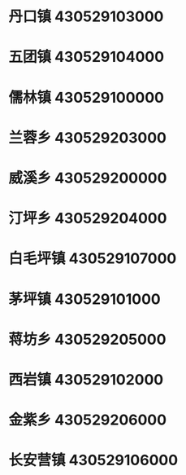 # 丹口镇 430529103000
# 五团镇 430529104000
# 儒林镇 430529100000
# 兰蓉乡 430529203000
# 威溪乡 430529200000
# 汀坪乡 430529204000
# 白毛坪镇 430529107000
# 茅坪镇 430529101000
# 蒋坊乡 430529205000
# 西岩镇 430529102000
# 金紫乡 430529206000
# 长安营镇 430529106000
